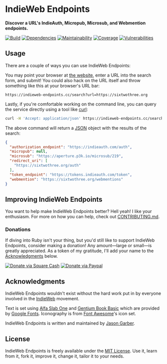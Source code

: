 # IndieWeb Endpoints

**Discover a URL's IndieAuth, Micropub, Microsub, and Webmention endpoints.**

[![Build](https://img.shields.io/travis/com/jgarber623/indieweb-endpoints.cc/master.svg?style=for-the-badge)](https://travis-ci.com/jgarber623/indieweb-endpoints.cc)
[![Dependencies](https://img.shields.io/depfu/jgarber623/indieweb-endpoints.cc.svg?style=for-the-badge)](https://depfu.com/github/jgarber623/indieweb-endpoints.cc)
[![Maintainability](https://img.shields.io/codeclimate/maintainability/jgarber623/indieweb-endpoints.cc.svg?style=for-the-badge)](https://codeclimate.com/github/jgarber623/indieweb-endpoints.cc)
[![Coverage](https://img.shields.io/codeclimate/c/jgarber623/indieweb-endpoints.cc.svg?style=for-the-badge)](https://codeclimate.com/github/jgarber623/indieweb-endpoints.cc/code)
[![Vulnerabilities](https://img.shields.io/snyk/vulnerabilities/github/jgarber623/indieweb-endpoints.cc.svg?style=for-the-badge)](https://snyk.io/test/github/jgarber623/indieweb-endpoints.cc)

## Usage

There are a couple of ways you can use IndieWeb Endpoints:

You may point your browser at [the website](https://indieweb-endpoints.cc), enter a URL into the search form, and submit! You could also hack on the URL itself and throw something like this at your browser's URL bar:

```text
https://indieweb-endpoints.cc/search?url=https://sixtwothree.org
```

Lastly, if you're comfortable working on the command line, you can query the service directly using a tool like [curl](https://curl.haxx.se):

```sh
curl -H 'Accept: application/json' https://indieweb-endpoints.cc/search?url=https://sixtwothree.org
```

The above command will return a [JSON](https://json.org) object with the results of the search:

```json
{
  "authorization_endpoint": "https://indieauth.com/auth",
  "micropub": null,
  "microsub": "https://aperture.p3k.io/microsub/219",
  "redirect_uri": [
    "https://sixtwothree.org/auth"
  ],
  "token_endpoint": "https://tokens.indieauth.com/token",
  "webmention": "https://sixtwothree.org/webmentions"
}
```

## Improving IndieWeb Endpoints

You want to help make IndieWeb Endpoints better? Hell yeah! I like your enthusiasm. For more on how you can help, check out [CONTRIBUTING.md](https://github.com/jgarber623/indieweb-endpoints.cc/blob/master/CONTRIBUTING.md).

### Donations

If diving into Ruby isn't your thing, but you'd still like to support IndieWeb Endpoints, consider making a donation! Any amount—large or small—is greatly appreciated. As a token of my gratitude, I'll add your name to the [Acknowledgments](#acknowledgments) below.

[![Donate via Square Cash](https://img.shields.io/badge/square%20cash-$jgarber-28c101.svg?style=for-the-badge)](https://cash.me/$jgarber)
[![Donate via Paypal](https://img.shields.io/badge/paypal-jgarber-009cde.svg?style=for-the-badge)](https://www.paypal.me/jgarber)

## Acknowledgments

IndieWeb Endpoints wouldn't exist without the hard work put in by everyone involved in the [IndieWeb](https://indieweb.org) movement.

Text is set using [Alfa Slab One](https://fonts.google.com/specimen/Alfa+Slab+One) and [Gentium Book Basic](https://fonts.google.com/specimen/Gentium+Book+Basic) which are provided by [Google Fonts](https://fonts.google.com). Iconography is from [Font Awesome](https://fontawesome.com)'s icon set.

IndieWeb Endpoints is written and maintained by [Jason Garber](https://sixtwothree.org).

## License

IndieWeb Endpoints is freely available under the [MIT License](https://opensource.org/licenses/MIT). Use it, learn from it, fork it, improve it, change it, tailor it to your needs.
